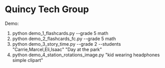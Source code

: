 # Quincy Tech Group

Demo:
  1. python demo_1_flashcards.py  --grade 5 math
  2. python demo_2_flashcards_fc.py  --grade 5 math
  3. python demo_3_story_time.py --grade 2 --students "Carrie,Marcel,Eli,Isaac" "Day at the park"
  4. python demo_4_station_rotations_image.py "kid wearing headphones simple clipart"